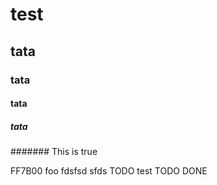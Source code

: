 
#  test
##  tata
###  tata
####  tata
#####  tata


####### This is true


FF7B00
foo
 fdsfsd
 sfds 
 TODO 
 test
TODO
DONE
